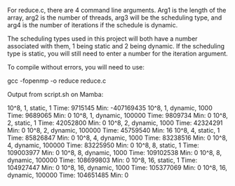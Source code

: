 For reduce.c, there are 4 command line arguments. Arg1 is the length of the array, arg2 is the number of threads, arg3 will be the scheduling type,
and arg4 is the number of iterations if the schedule is dynamic.

The scheduling types used in this project will both have a number associated with them, 1 being static and 2 being dynamic. If the scheduling type is static,
you will still need to enter a number for the iteration argument.

To compile without errors, you will need to use:

gcc -fopenmp -o reduce reduce.c

Output from script.sh on Mamba:

10^8, 1, static, 1
Time: 9715145
Min: -407169435
10^8, 1, dynamic, 1000
Time: 9689065
Min: 0
10^8, 1, dynamic, 100000
Time: 9809734
Min: 0
10^8, 2, static, 1
Time: 42052800
Min: 0
10^8, 2, dynamic, 1000
Time: 42324291
Min: 0
10^8, 2, dynamic, 100000
Time: 45759540
Min: 16
10^8, 4, static, 1
Time: 85826847
Min: 0
10^8, 4, dynamic, 1000
Time: 83238516
Min: 0
10^8, 4, dynamic, 100000
Time: 83225950
Min: 0
10^8, 8, static, 1
Time: 109003977
Min: 0
10^8, 8, dynamic, 1000
Time: 109102538
Min: 0
10^8, 8, dynamic, 100000
Time: 108699803
Min: 0
10^8, 16, static, 1
Time: 104927447
Min: 0
10^8, 16, dynamic, 1000
Time: 105377069
Min: 0
10^8, 16, dynamic, 100000
Time: 104651485
Min: 0
